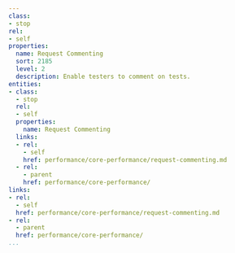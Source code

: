 ```yaml
---
class:
- stop
rel:
- self
properties:
  name: Request Commenting
  sort: 2185
  level: 2
  description: Enable testers to comment on tests.
entities:
- class:
  - stop
  rel:
  - self
  properties:
    name: Request Commenting
  links:
  - rel:
    - self
    href: performance/core-performance/request-commenting.md
  - rel:
    - parent
    href: performance/core-performance/
links:
- rel:
  - self
  href: performance/core-performance/request-commenting.md
- rel:
  - parent
  href: performance/core-performance/
...
```


